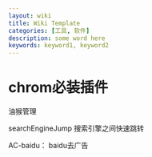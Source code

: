 ```yaml
---
layout: wiki
title: Wiki Template
categories: [工具, 软件]
description: some word here
keywords: keyword1, keyword2
---
```




# chrom必装插件

油猴管理

searchEngineJump  搜索引擎之间快速跳转

AC-baidu： baidu去广告